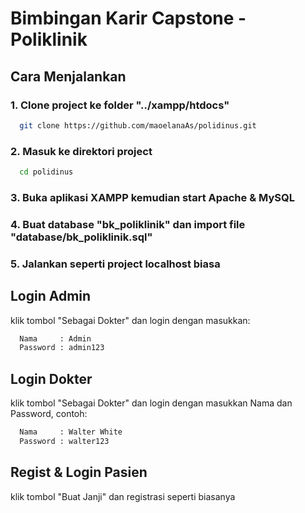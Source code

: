 # Bimbingan Karir Capstone - Poliklinik

## Cara Menjalankan

### 1. Clone project ke folder "../xampp/htdocs"

```bash
  git clone https://github.com/maoelanaAs/polidinus.git
```

### 2. Masuk ke direktori project

```bash
  cd polidinus
```

### 3. Buka aplikasi XAMPP kemudian start Apache & MySQL

### 4. Buat database "bk_poliklinik" dan import file "database/bk_poliklinik.sql"

### 5. Jalankan seperti project localhost biasa

## Login Admin

klik tombol "Sebagai Dokter" dan login dengan masukkan:

```bash
  Nama     : Admin
  Password : admin123
```

## Login Dokter

klik tombol "Sebagai Dokter" dan login dengan masukkan Nama dan Password, contoh:

```bash
  Nama     : Walter White
  Password : walter123
```

## Regist & Login Pasien

klik tombol "Buat Janji" dan registrasi seperti biasanya
